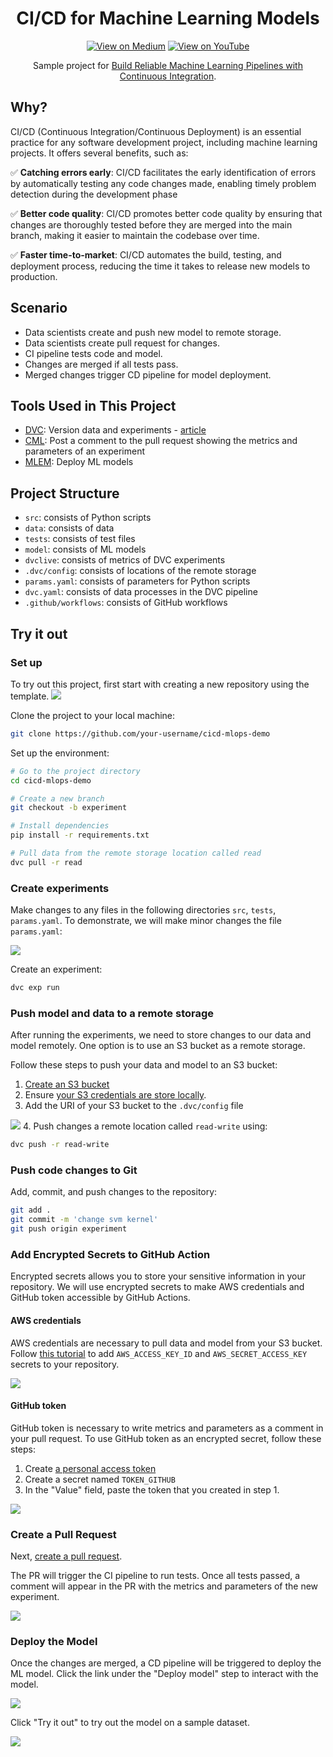 <div align="center">
<h1 align="center">
CI/CD for Machine Learning Models
 </h3>
  
[![View on Medium](https://img.shields.io/badge/Medium-View%20on%20Medium-blue?logo=medium)](https://towardsdatascience.com/build-reliable-machine-learning-pipelines-with-continuous-integration-ea822eb09bf6?sk=ae3326395e0c5bb219523a1c2014b1be) [![View on YouTube](https://img.shields.io/badge/YouTube-Watch%20on%20Youtube-red?logo=youtube)]([https://www.youtube.com/channel/UCNMawpMow-lW5d2svGhOEbw](https://youtu.be/rkg09nNMAhs)) 

Sample project for [Build Reliable Machine Learning Pipelines with Continuous Integration](https://towardsdatascience.com/build-reliable-machine-learning-pipelines-with-continuous-integration-ea822eb09bf6?sk=ae3326395e0c5bb219523a1c2014b1be).

</div> 
  
## Why?
CI/CD (Continuous Integration/Continuous Deployment) is an essential practice for any software development project, including machine learning projects. It offers several benefits, such as:

:white_check_mark: **Catching errors early**: CI/CD facilitates the early identification of errors by automatically testing any code changes made, enabling timely problem detection during the development phase

:white_check_mark: **Better code quality**: CI/CD promotes better code quality by ensuring that changes are thoroughly tested before they are merged into the main branch, making it easier to maintain the codebase over time.

:white_check_mark: **Faster time-to-market**: CI/CD automates the build, testing, and deployment process, reducing the time it takes to release new models to production. 

## Scenario
- Data scientists create and push new model to remote storage.
- Data scientists create pull request for changes.
- CI pipeline tests code and model.
- Changes are merged if all tests pass.
- Merged changes trigger CD pipeline for model deployment.

## Tools Used in This Project
* [DVC](https://dvc.org/): Version data and experiments - [article](https://towardsdatascience.com/introduction-to-dvc-data-version-control-tool-for-machine-learning-projects-7cb49c229fe0)
* [CML](https://cml.dev/): Post a comment to the pull request showing the metrics and parameters of an experiment
* [MLEM](https://mlem.ai/): Deploy ML models

## Project Structure
* `src`: consists of Python scripts
* `data`: consists of data
* `tests`: consists of test files
* `model`: consists of ML models
* `dvclive`: consists of metrics of DVC experiments
* `.dvc/config`: consists of locations of the remote storage
* `params.yaml`: consists of parameters for Python scripts
* `dvc.yaml`: consists of data processes in the DVC pipeline 
* `.github/workflows`: consists of GitHub workflows

## Try it out
### Set up
To try out this project, first start with creating a new repository using the template.
![](demo_images/template.png)

Clone the project to your local machine:
```bash
git clone https://github.com/your-username/cicd-mlops-demo
```

Set up the environment:
```bash
# Go to the project directory
cd cicd-mlops-demo

# Create a new branch
git checkout -b experiment

# Install dependencies
pip install -r requirements.txt

# Pull data from the remote storage location called read 
dvc pull -r read
```

### Create experiments
Make changes to any files in the following directories `src`, `tests`, `params.yaml`. To demonstrate, we will make minor changes the file `params.yaml`:

![](demo_images/code_change.png)

Create an experiment:
```bash
dvc exp run
```

### Push model and data to a remote storage
After running the experiments, we need to store changes to our data and model remotely. One option is to use an S3 bucket as a remote storage.

Follow these steps to push your data and model to an S3 bucket:

1. [Create an S3 bucket](https://docs.aws.amazon.com/AmazonS3/latest/userguide/creating-bucket.html)
2. Ensure [your S3 credentials are store locally](https://docs.aws.amazon.com/cli/latest/userguide/cli-configure-files.html#cli-configure-files-methods).
3. Add the URI of your S3 bucket to the `.dvc/config` file

![](demo_images/add_bucket.png)
4. Push changes a remote location called `read-write` using:
```bash
dvc push -r read-write
```

### Push code changes to Git

Add, commit, and push changes to the repository:

```bash
git add .
git commit -m 'change svm kernel'
git push origin experiment
```

### Add Encrypted Secrets to GitHub Action
Encrypted secrets allows you to store your sensitive information in your repository. We will use encrypted secrets to make AWS credentials and GitHub token accessible by GitHub Actions.
#### AWS credentials
AWS credentials are necessary to pull data and model from your S3 bucket. Follow [this tutorial](https://docs.github.com/en/actions/security-guides/encrypted-secrets) to add `AWS_ACCESS_KEY_ID` and `AWS_SECRET_ACCESS_KEY` secrets to your repository.

![](demo_images/aws_credentials.png)

#### GitHub token
GitHub token is necessary to write metrics and parameters as a comment in your pull request. To use GitHub token as an encrypted secret, follow these steps:
1. Create [a personal access token](https://docs.github.com/en/authentication/keeping-your-account-and-data-secure/creating-a-personal-access-token) 
2. Create a secret named `TOKEN_GITHUB` 
3. In the "Value" field, paste the token that you created in step 1.

![](demo_images/github_token.png)
### Create a Pull Request
Next, [create a pull request](https://docs.github.com/en/pull-requests/collaborating-with-pull-requests/proposing-changes-to-your-work-with-pull-requests/creating-a-pull-request).

The PR will trigger the CI pipeline to run tests. Once all tests passed, a comment will appear in the PR with the metrics and parameters of the new experiment. 

![](demo_images/pr.png)

### Deploy the Model
Once the changes are merged, a CD pipeline will be triggered to deploy the ML model. Click the link under the "Deploy model" step to interact with the model. 

![](demo_images/deploy_model.png)

Click "Try it out" to try out the model on a sample dataset.

![](demo_images/fastapi.gif)
